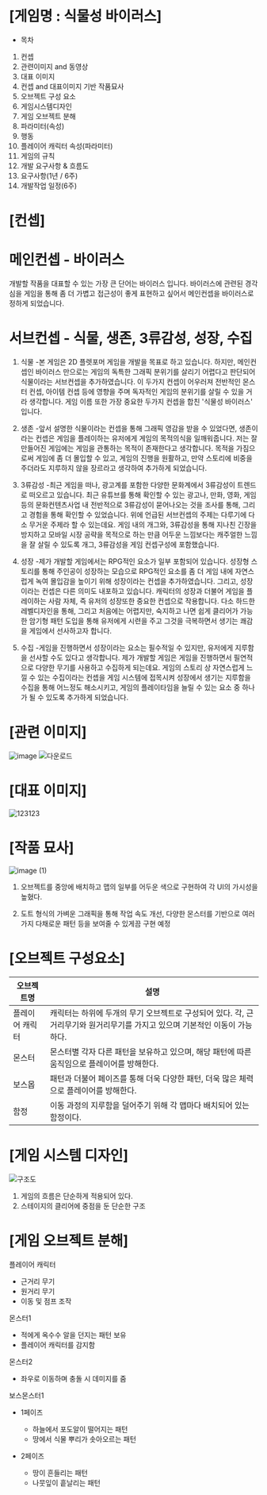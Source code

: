 # [게임명 : 식물성 바이러스]

- 목차

1. 컨셉
2. 관련이미지 and 동영상
3. 대표 이미지
4. 컨셉 and 대표이미지 기반 작품묘사
5. 오브젝트 구성 요소
6. 게임시스템디자인
7. 게임 오브젝트 분해
8. 파라미터(속성)
9. 행동
10. 플레이어 캐릭터 속성(파라미터)
11. 게임의 규칙
12. 개발 요구사항 & 흐름도
13. 요구사항(1년 / 6주)
14. 개발작업 일정(6주)

# [컨셉]
# 메인컨셉 - 바이러스
개발할 작품을 대표할 수 있는 가장 큰 단어는 바이러스 입니다.
바이러스에 관련된 경각심을 게임을 통해 좀 더 가볍고
접근성이 좋게 표현하고 싶어서 메인컨셉을 바이러스로 정하게 되었습니다.

# 서브컨셉 - 식물, 생존, 3류감성, 성장, 수집

1. 식물
-본 게임은 2D 플렛포머 게임을 개발을 목표로 하고 있습니다.
하지만, 메인컨셉인 바이러스 만으로는 게임의 독특한 그래픽 분위기를
살리기 어렵다고 판단되어 식물이라는 서브컨셉을 추가하였습니다.
이 두가지 컨셉이 어우러져 전반적인 몬스터 컨셉, 아이템 컨셉 등에 영향을 주며
독자적인 게임의 분위기를 살릴 수 있을 거라 생각합니다. 
게임 이름 또한 가장 중요한 두가지 컨셉을 합친 '식물성 바이러스' 입니다.

2. 생존
-앞서 설명한 식물이라는 컨셉을 통해 그래픽 영감을 받을 수 있었다면,
생존이라는 컨셉은 게임을 플레이하는 유저에게 게임의 목적의식을 일깨워줍니다.
저는 잘 만들어진 게임에는 게임을 관통하는 목적이 존재한다고 생각합니다.
목적을 가짐으로써 게임에 좀 더 몰입할 수 있고,
게임의 진행을 원활하고, 만약 스토리에 비중을 주더라도 
지루하지 않을 장르라고 생각하여 추가하게 되었습니다.

3. 3류감성
-최근 게임을 떠나, 광고계를 포함한 
다양한 문화계에서 3류감성이 트렌드로 떠오르고 있습니다. 
최근 유튜브를 통해 확인할 수 있는 광고나, 
만화, 영화, 게임 등의 문화컨텐츠사업 내 전반적으로 
3류감성이 묻어나오는 것을 조사를 통해, 
그리고 경험을 통해 확인할 수 있었습니다.
위에 언급된 서브컨셉의 주제는 다루기에 다소 무거운 주제라 할 수 있는데요.
게임 내의 개그와, 3류감성을 통해 지나친 긴장을 방지하고
모바일 시장 공략을 목적으로 하는 만큼 어두운 느낌보다는 
캐주얼한 느낌을 잘 살릴 수 있도록 개그, 3류감성을 게임 컨셉구성에 포함했습니다.

4. 성장
-제가 개발할 게임에서는 RPG적인 요소가 일부 포함되어 있습니다.
성장형 스토리를 통해 주인공이 성장하는 모습으로 RPG적인 요소를
좀 더 게임 내에 자연스럽게 녹여 몰입감을 높이기 위해 성장이라는 컨셉을 추가하였습니다.
그리고, 성장이라는 컨셉은 다른 의미도 내포하고 있습니다.
캐릭터의 성장과 더불어 게임을 플레이하는 사람 자체,
즉 유저의 성장또한 중요한 컨셉으로 작용합니다.
다소 하드한 레벨디자인을 통해, 그리고 처음에는 어렵지만, 
숙지하고 나면 쉽게 클리어가 가능한 암기형 패턴 도입을 통해
유저에게 시련을 주고 그것을 극복하면서 생기는 쾌감을 게임에서 선사하고자 합니다.

5. 수집
-게임을 진행하면서 성장이라는 요소는 필수적일 수 있지만,
유저에게 지루함을 선사할 수도 있다고 생각합니다.
제가 개발할 게임은 게임을 진행하면서 
필연적으로 다양한 무기를 사용하고 수집하게 되는데요.
게임의 스토리 상 자연스럽게 느낄 수 있는 수집이라는 컨셉을
게임 시스템에 접목시켜 성장에서 생기는 지루함을 
수집을 통해 어느정도 해소시키고,
게임의 플레이타임을 늘릴 수 있는 요소 중 
하나가 될 수 있도록 추가하게 되었습니다.

# [관련 이미지]
![image](https://user-images.githubusercontent.com/71679767/96519595-4e284600-12a8-11eb-8fdb-0b394a24cd81.png)
![다운로드](https://user-images.githubusercontent.com/71679767/96519905-f3dbb500-12a8-11eb-9956-3ebc374a630f.png)


# [대표 이미지]
![123123](https://user-images.githubusercontent.com/71679767/96520189-83816380-12a9-11eb-8994-56eb7f677e6b.PNG)

# [작품 묘사]
![image (1)](https://user-images.githubusercontent.com/71679767/96520585-613c1580-12aa-11eb-9928-27ec3dc8085b.png)
1. 오브젝트를 중앙에 배치하고 맵의 일부를 어두운 색으로 구현하여
각 UI의 가시성을 높혔다.

2. 도트 형식의 가벼운 그래픽을 통해 작업 속도 개선, 다양한 몬스터를 기반으로
여러가지 다채로운 패턴 등을 보여줄 수 있게끔 구현 예정


# [오브젝트 구성요소]
오브젝트명 | 설명
----- | ----- 
플레이어 캐릭터 | 캐릭터는 하위에 두개의 무기 오브젝트로 구성되어 있다. 각, 근거리무기와 원거리무기를 가지고 있으며 기본적인 이동이 가능하다. 
몬스터 | 몬스터별 각자 다른 패턴을 보유하고 있으며, 해당 패턴에 따른 움직임으로 플레이어를 방해한다. 
보스몹 | 패턴과 더불어 페이즈를 통해 더욱 다양한 패턴, 더욱 많은 체력으로 플레이어를 방해한다.
함정 | 이동 과정의 지루함을 덜어주기 위해 각 맵마다 배치되어 있는 함정이다.


# [게임 시스템 디자인]
![구조도](https://user-images.githubusercontent.com/71679767/96521330-fd1a5100-12ab-11eb-8186-8a6cd6dc2dc1.PNG)

1. 게임의 흐름은 단순하게 적용되어 있다.
2. 스테이지의 클리어에 중점을 둔 단순한 구조

# [게임 오브젝트 분해]


플레이어 캐릭터
- 근거리 무기
- 원거리 무기
- 이동 및 점프 조작


몬스터1
- 적에게 옥수수 알을 던지는 패턴 보유
- 플레이어 캐릭터를 감지함

몬스터2
- 좌우로 이동하며 충돌 시 데미지를 줌


보스몬스터1
- 1페이즈
  - 하늘에서 포도알이 떨어지는 패턴
  - 땅에서 식물 뿌리가 솟아오르는 패턴

- 2페이즈
  - 땅이 흔들리는 패턴
  - 나뭇잎이 흩날리는 패턴
  
 
